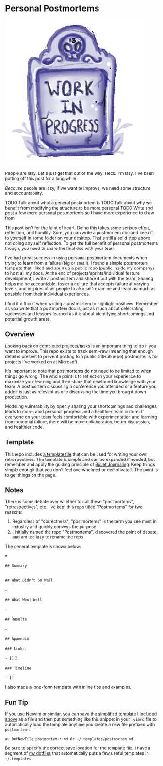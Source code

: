 # Personal Postmortems

[![Work In Progress Tombstone GIF](header.gif)](https://giphy.com/stickers/wip-work-in-progress-eani13-hS9x8qV9bCrBBHx2rq)

People are lazy. Let's just get that out of the way. Heck. I'm lazy. I've been putting off this post for a long while.

*Because* people are lazy, if we want to improve, we need some structure and accountability.

TODO Talk about what a general postmortem is
TODO Talk about why we benefit from modifying the structure to be more personal
TODO Write and post a few more personal postmortems so I have more experience to draw from

This post isn't for the faint of heart. Doing this takes some serious effort, reflection, and humility. Sure, you can write a postmortem doc and keep it to yourself in some folder on your desktop. That's still a solid step above not doing any self reflection. To get the full benefit of personal postmortems though, you need to share the final doc with your team.

I've had great success in using personal postmortem documents when trying to learn from a failure (big or small). I found a simple postmortem template that I liked and spun up a public repo (public inside my company) to host all my docs. At the end of projects/sprints/individual feature development, I write a postmortem and share it out with the team. Sharing helps me be accountable, foster a culture that accepts failure at varying levels, and inspires other people to also self-examine and learn as much as possible from their individual experiences.

I find it difficult when writing a postmortem to highlight positives. Remember as you write that a postmortem doc is just as much about celebrating successes and lessons learned as it is about identifying shortcomings and potential growth areas.

## Overview

Looking back on completed projects/tasks is an important thing to do if you want to improve. This repo exists to track semi-raw (meaning that enough detail is present to prevent posting to a public GitHub repo) postmortems for projects I've worked on at Microsoft.

It's important to note that postmortems do not need to be limited to when things go wrong. The whole point is to reflect on your experience to maximize your learning and then share that newfound knowledge with your team. A postmortem discussing a conference you attended or a feature you added is just as relevant as one discussing the time you brought down production.

Modeling vulnerability by openly sharing your shortcomings and challenges leads to more rapid personal progress and a healthier team culture. If everyone on your team feels comfortable with experimentation and learning from potential failure, there will be more collaboration, better discussion, and healthier code.

## Template

This repo includes [a template file](template.md) that can be used for writing your own retrospectives. The template is simple and can be expanded if needed, but remember and apply the guiding principle of [Bullet Journaling](https://bulletjournal.com/): Keep things simple enough that you don't feel overwhelmed or demotivated. The point is to get things on the page.

## Notes

There is some debate over whether to call these "postmortems", "retrospectives", etc. I've kept this repo titled "Postmortems" for two reasons:
1. Regardless of "correctness", "postmortems" is the term you see most in industry and quickly conveys the purpose
1. I initially named the repo "Postmortems", discovered the point of debate, and am too lazy to rename the repo

The general template is shown below:

```
#

## Summary


## What Didn't Go Well

-

## What Went Well

-

## Results

-

## Appendix

### Links

- []()

### Timeline

- []
```

I also made a [long-form template with inline tips and examples](template.md).

## Fun Tip

If you use [Neovim](https://github.com/neovim/neovim) or similar, you can save [the simplified template I included above](https://github.com/jessemillar/dotfiles/blob/master/neovim/.templates/postmortem.md) as a file and then put something like this snippet in your `.vimrc` file to automatically load the template anytime you create a new file prefixed with `postmortem-`:

```
au BufNewFile postmortem-*.md 0r ~/.templates/postmortem.md
```

Be sure to specify the correct save location for the template file. I have a segment of [my dotfiles](https://github.com/jessemillar/dotfiles) that automatically puts a few useful templates in `~/.templates`.

